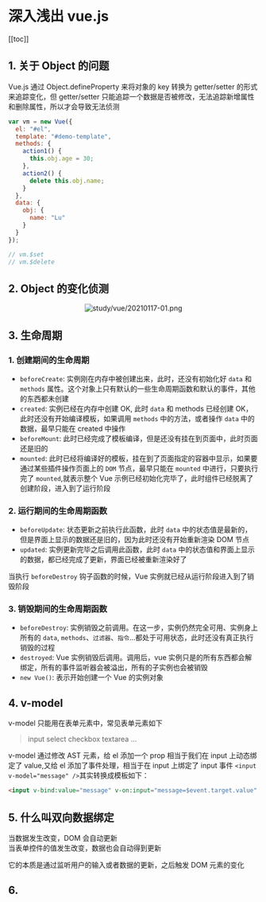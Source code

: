 # 深入浅出 vue.js

[[toc]]

## 1. 关于 Object 的问题

Vue.js 通过 Object.defineProperty 来将对象的 key 转换为 getter/setter 的形式来追踪变化，但 getter/setter 只能追踪一个数据是否被修改，无法追踪新增属性和删除属性，所以才会导致无法侦测

```js
var vm = new Vue({
  el: "#el",
  template: "#demo-template",
  methods: {
    action1() {
      this.obj.age = 30;
    },
    action2() {
      delete this.obj.name;
    }
  },
  data: {
    obj: {
      name: "Lu"
    }
  }
});

// vm.$set
// vm.$delete
```

## 2. Object 的变化侦测

<div align="center"><img :src="$withBase('/images/study/vue/20210117-01.png')" alt="study/vue/20210117-01.png"></div>

## 3. 生命周期

### 1. 创建期间的生命周期

- `beforeCreate`: 实例刚在内存中被创建出来，此时，还没有初始化好 `data` 和 `methods` 属性。这个对象上只有默认的一些生命周期函数和默认的事件，其他的东西都未创建
- `created`: 实例已经在内存中创建 OK, 此时 `data` 和 methods 已经创建 OK，此时还没有开始编译模板，如果调用 `methods` 中的方法，或者操作 `data` 中的数据，最早只能在 created 中操作
- `beforeMount`: 此时已经完成了模板编译，但是还没有挂在到页面中，此时页面还是旧的
- `mounted`: 此时已经将编译好的模板，挂在到了页面指定的容器中显示，如果要通过某些插件操作页面上的 `DOM` 节点，最早只能在 `mounted` 中进行，只要执行完了 `mounted`,就表示整个 Vue 示例已经初始化完毕了，此时组件已经脱离了创建阶段，进入到了运行阶段

### 2. 运行期间的生命周期函数

- `beforeUpdate`: 状态更新之前执行此函数，此时 `data` 中的状态值是最新的，但是界面上显示的数据还是旧的，因为此时还没有开始重新渲染 DOM 节点
- `updated`: 实例更新完毕之后调用此函数，此时 `data` 中的状态值和界面上显示的数据，都已经完成了更新，界面已经被重新渲染好了

当执行 `beforeDestroy` 钩子函数的时候，Vue 实例就已经从运行阶段进入到了销毁阶段

### 3. 销毁期间的生命周期函数

- `beforeDestroy`: 实例销毁之前调用。在这一步，实例仍然完全可用、实例身上所有的 `data`, `methods`、`过滤器`、`指令`...都处于可用状态，此时还没有真正执行销毁的过程
- `destroyed`: Vue 实例销毁后调用。调用后，vue 实例只是的所有东西都会解绑定，所有的事件监听器会被溢出，所有的子实例也会被销毁
- `new Vue()`: 表示开始创建一个 Vue 的实例对象

## 4. v-model

v-model 只能用在表单元素中，常见表单元素如下

> input select checkbox textarea ...

v-model 通过修改 AST 元素，给 el 添加一个 prop 相当于我们在 input 上动态绑定了 value,又给 el 添加了事件处理，相当于在 input 上绑定了 input 事件
`<input v-model="message" />`其实转换成模板如下：

```html
<input v-bind:value="message" v-on:input="message=$event.target.value" />
```

## 5. 什么叫双向数据绑定

当数据发生改变，DOM 会自动更新  
当表单控件的值发生改变，数据也会自动得到更新

它的本质是通过监听用户的输入或者数据的更新，之后触发 DOM 元素的变化

## 6.
